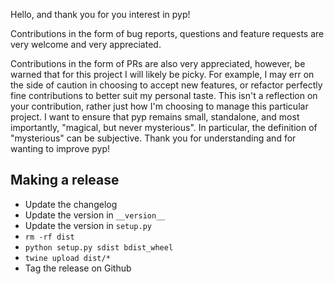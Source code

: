 Hello, and thank you for you interest in pyp!

Contributions in the form of bug reports, questions and feature requests are
very welcome and very appreciated.

Contributions in the form of PRs are also very appreciated, however, be warned
that for this project I will likely be picky. For example, I may err on the
side of caution in choosing to accept new features, or refactor perfectly fine
contributions to better suit my personal taste. This isn't a reflection on your
contribution, rather just how I'm choosing to manage this particular project.
I want to ensure that pyp remains small, standalone, and most importantly,
"magical, but never mysterious". In particular, the definition of "mysterious"
can be subjective.  Thank you for understanding and for wanting to improve pyp!


## Making a release

- Update the changelog
- Update the version in `__version__`
- Update the version in `setup.py`
- `rm -rf dist`
- `python setup.py sdist bdist_wheel`
- `twine upload dist/*`
- Tag the release on Github

